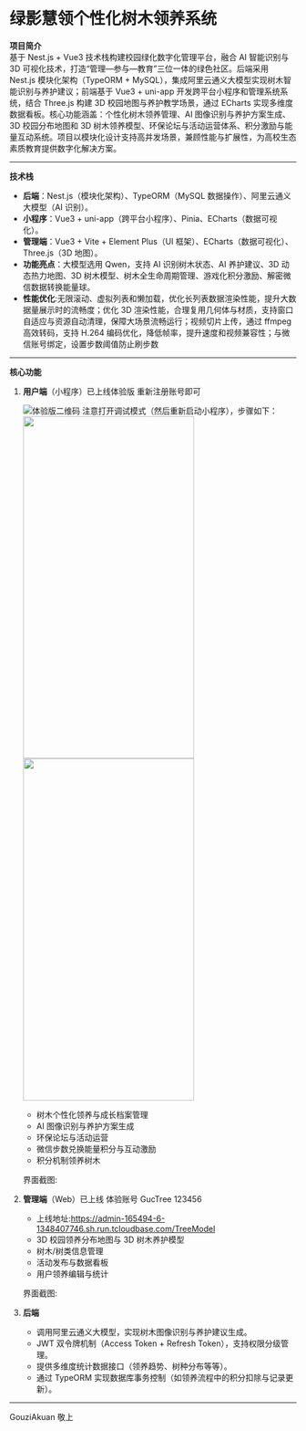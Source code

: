 # 绿影慧领个性化树木领养系统

**项目简介**  
基于 Nest.js + Vue3 技术栈构建校园绿化数字化管理平台，融合 AI 智能识别与 3D 可视化技术，打造“管理—参与—教育”三位一体的绿色社区。后端采用 Nest.js 模块化架构（TypeORM + MySQL），集成阿里云通义大模型实现树木智能识别与养护建议；前端基于 Vue3 + uni-app 开发跨平台小程序和管理系统系统，结合 Three.js 构建 3D 校园地图与养护教学场景，通过 ECharts 实现多维度数据看板。核心功能涵盖：个性化树木领养管理、AI 图像识别与养护方案生成、3D 校园分布地图和 3D 树木领养模型、环保论坛与活动运营体系、积分激励与能量互动系统。项目以模块化设计支持高并发场景，兼顾性能与扩展性，为高校生态素质教育提供数字化解决方案。

---

**技术栈**

- **后端**：Nest.js（模块化架构）、TypeORM（MySQL 数据操作）、阿里云通义大模型（AI 识别）。
- **小程序**：Vue3 + uni-app（跨平台小程序）、Pinia、ECharts（数据可视化）。
- **管理端**：Vue3 + Vite + Element Plus（UI 框架）、ECharts（数据可视化）、Three.js（3D 地图）。
- **功能亮点**：大模型选用 Qwen，支持 AI 识别树木状态、AI 养护建议、3D 动态热力地图、3D 树木模型、树木全生命周期管理、游戏化积分激励、解密微信数据转换能量球。
- **性能优化**:无限滚动、虚拟列表和懒加载，优化长列表数据渲染性能，提升大数据量展示时的流畅度；优化 3D 渲染性能，合理复用几何体与材质，支持窗口自适应与资源自动清理，保障大场景流畅运行；视频切片上传，通过 ffmpeg 高效转码，支持 H.264 编码优化，降低帧率，提升速度和视频兼容性；与微信账号绑定，设置步数阈值防止刷步数

---

**核心功能**

1. **用户端**（小程序）已上线体验版 重新注册账号即可

   ![体验版二维码](https://youke1.picui.cn/s1/2025/08/21/68a72fd19211e.png)
   注意打开调试模式（然后重新启动小程序），步骤如下：
   <img src="https://youke1.picui.cn/s1/2025/08/21/68a72fd1b424f.png" width="300" height="600"/>
   <img src="https://youke1.picui.cn/s1/2025/08/21/68a7308181905.jpeg" width="300" height="600"/>

   - 树木个性化领养与成长档案管理
   - AI 图像识别与养护方案生成
   - 环保论坛与活动运营
   - 微信步数兑换能量积分与互动激励
   - 积分机制领养树木

   界面截图:

2. **管理端**（Web）已上线 体验账号 GucTree 123456

   - 上线地址:https://admin-165494-6-1348407746.sh.run.tcloudbase.com/TreeModel
   - 3D 校园领养分布地图与 3D 树木养护模型
   - 树木/树类信息管理
   - 活动发布与数据看板
   - 用户领养编辑与统计

   界面截图:

3. **后端**

   - 调用阿里云通义大模型，实现树木图像识别与养护建议生成。
   - JWT 双令牌机制（Access Token + Refresh Token），支持权限分级管理。
   - 提供多维度统计数据接口（领养趋势、树种分布等等）。
   - 通过 TypeORM 实现数据库事务控制（如领养流程中的积分扣除与记录更新）。

---

GouziAkuan 敬上
